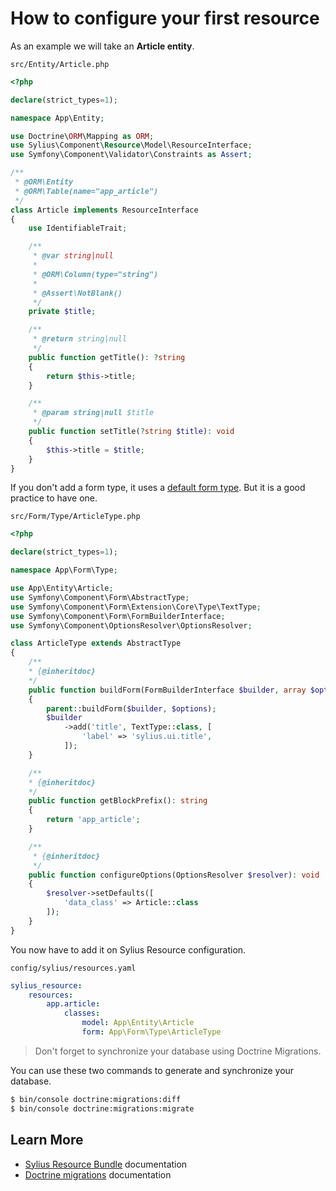 # How to configure your first resource

As an example we will take an **Article entity**.

`src/Entity/Article.php`
```php
<?php

declare(strict_types=1);

namespace App\Entity;

use Doctrine\ORM\Mapping as ORM;
use Sylius\Component\Resource\Model\ResourceInterface;
use Symfony\Component\Validator\Constraints as Assert;

/**
 * @ORM\Entity
 * @ORM\Table(name="app_article")
 */
class Article implements ResourceInterface
{
    use IdentifiableTrait;

    /**
     * @var string|null
     *
     * @ORM\Column(type="string")
     *
     * @Assert\NotBlank()
     */
    private $title;

    /**
     * @return string|null
     */
    public function getTitle(): ?string
    {
        return $this->title;
    }

    /**
     * @param string|null $title
     */
    public function setTitle(?string $title): void
    {
        $this->title = $title;
    }
}
```

If you don't add a form type, it uses a [default form type](https://github.com/Sylius/SyliusResourceBundle/blob/master/src/Bundle/Form/Type/DefaultResourceType.php). But it is a good practice to have one.

`src/Form/Type/ArticleType.php`
```php
<?php

declare(strict_types=1);

namespace App\Form\Type;

use App\Entity\Article;
use Symfony\Component\Form\AbstractType;
use Symfony\Component\Form\Extension\Core\Type\TextType;
use Symfony\Component\Form\FormBuilderInterface;
use Symfony\Component\OptionsResolver\OptionsResolver;

class ArticleType extends AbstractType
{
    /**
    * {@inheritdoc}
    */
    public function buildForm(FormBuilderInterface $builder, array $options)
    {
        parent::buildForm($builder, $options);
        $builder
            ->add('title', TextType::class, [
                'label' => 'sylius.ui.title',
            ]);
    }

    /**
    * {@inheritdoc}
    */
    public function getBlockPrefix(): string
    {
        return 'app_article';
    }

    /**
     * {@inheritdoc}
     */
    public function configureOptions(OptionsResolver $resolver): void
    {
        $resolver->setDefaults([
            'data_class' => Article::class
        ]);
    }
}
```

You now have to add it on Sylius Resource configuration.

`config/sylius/resources.yaml`
```yaml
sylius_resource:
    resources:
        app.article:
            classes:
                model: App\Entity\Article
                form: App\Form\Type\ArticleType
```

> Don't forget to synchronize your database using Doctrine Migrations.

You can use these two commands to generate and synchronize your database.

```bash
$ bin/console doctrine:migrations:diff
$ bin/console doctrine:migrations:migrate
```

## Learn More

* [Sylius Resource Bundle](https://github.com/Sylius/SyliusResourceBundle/blob/master/docs/index.md) documentation
* [Doctrine migrations](https://symfony.com/doc/master/bundles/DoctrineMigrationsBundle/index.html) documentation
